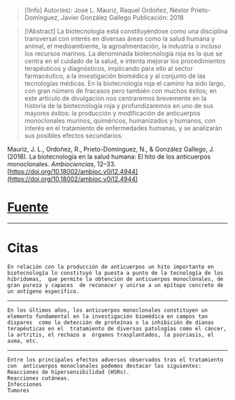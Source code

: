 >[!Info]
Autor(es): José L. Mauriz, Raquel Ordoñez, Néstor Prieto-Domínguez, Javier González Gallego
Publicación: 2018

>[!Abstract]
>La biotecnología está constituyéndose como una disciplina transversal con interés en diversas áreas como la salud humana y animal, el medioambiente, la agroalimentación, la industria o incluso los recursos marinos. La denominada biotecnología roja es la que se centra en el cuidado de la salud, e intenta mejorar los procedimientos terapéuticos y diagnósticos, implicando para ello al sector farmacéutico, a la investigación biomédica y al conjunto de las tecnologías médicas. En la biotecnología roja el camino ha sido largo, con gran número de fracasos pero también con muchos éxitos; en este artículo de divulgación nos centraremos brevemente en la historia de la biotecnología roja y profundizaremos en uno de sus mayores éxitos: la producción y modificación de anticuerpos monoclonales murinos, quiméricos, humanizados y humanos, con interés en el tratamiento de enfermedades humanas, y se analizarán sus posibles efectos secundarios.

Mauriz, J. L., Ordoñez, R., Prieto-Domínguez, N., & González Gallego, J. (2018). La biotecnología en la salud humana: El hito de los anticuerpos monoclonales. _Ambiociencias_, 12–33. [https://doi.org/10.18002/ambioc.v0i12.4944](https://doi.org/10.18002/ambioc.v0i12.4944)
# [Fuente](https://revpubli.unileon.es/ojs/index.php/ambioc/article/view/4944)
---
# Citas

	En relación con la producción de anticuerpos un hito importante en  biotecnología lo constituyó la puesta a punto de la tecnología de los hibridomas,  que permite la obtención de anticuerpos monoclonales, de gran pureza y capaces  de reconocer y unirse a un epítopo concreto de un antígeno específico.



---

	En los últimos años, los anticuerpos monoclonales constituyen un  elemento fundamental en la investigación biomédica en campos tan dispares  como la detección de proteínas o la inhibición de dianas terapéuticas en el  tratamiento de diversas patologías como el cáncer, la artritis, el rechazo a  órganos trasplantados, la psoriasis, el asma, etc.



---

	Entre los principales efectos adversos observados tras el tratamiento con  anticuerpos monoclonales podemos destacar los siguientes:
	Reacciones de hipersensibilidad (HSRs).
	Reacciones cutáneas.
	Infecciones
	Tumores
